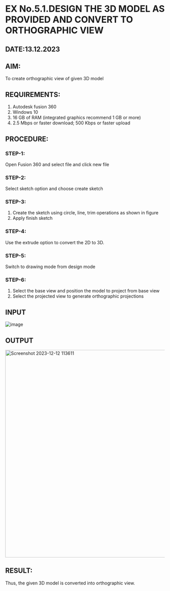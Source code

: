 # EX No.5.1.DESIGN THE 3D MODEL AS PROVIDED AND CONVERT TO ORTHOGRAPHIC VIEW
## DATE:13.12.2023

## AIM: 
To create orthographic view of given 3D model

## REQUIREMENTS: 
1. Autodesk fusion 360
2. Windows 10
3. 16 GB of RAM (integrated graphics recommend 1 GB or more)
4. 2.5 Mbps or faster download; 500 Kbps or faster upload 

## PROCEDURE:

### STEP-1:
Open Fusion 360 and select file and click new file

### STEP-2:
Select sketch option and choose create sketch

### STEP-3: 
1. Create the sketch using circle, line, trim operations as shown in figure
2. Apply finish sketch 

### STEP-4:
 Use the extrude option to convert the 2D to 3D.

### STEP-5:
Switch to drawing mode from design mode 
          
### STEP-6:
1. Select the base view and position the model to project from base view 
2. Select the projected view to generate orthographic projections

## INPUT
![image](https://user-images.githubusercontent.com/113594316/199408705-ed302b2a-90c3-41c0-9cc4-791a93366e2a.png)

## OUTPUT
<img width="654" alt="Screenshot 2023-12-12 113611" src="https://github.com/DurgaV240106/EX-No.5.1.-DESIGN-THE-3D-MODEL-AS-PROVIDED-AND-CONVERT-TO-ORTHOGRAPHIC-VIEW/assets/144870878/a39da506-bcb2-4564-8219-8a13011ed0b6">


## RESULT:
Thus, the given 3D model is converted into orthographic view.


